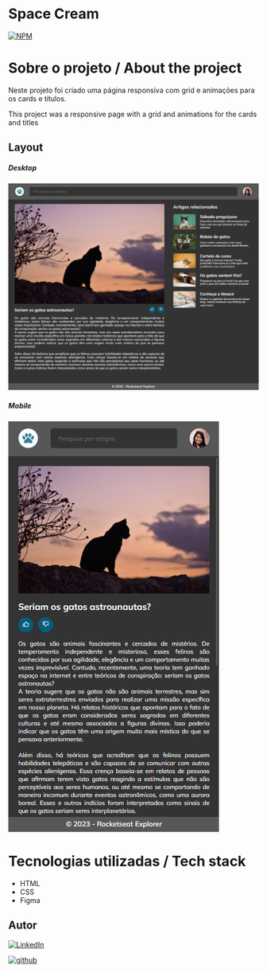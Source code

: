 # Space Cream
[![NPM](https://img.shields.io/npm/l/react)](./LICENSE)

# Sobre o projeto / About the project

Neste projeto foi criado uma página responsiva com grid e animações para os cards e títulos.

This project was a responsive page with a grid and animations for the cards and titles

## Layout
##### Desktop
![screen1](./assets/home-page-cat-blog-desktop.png)

##### Mobile
![screen1](./assets/home-page-cat-blog-mobile.png)



# Tecnologias utilizadas / Tech stack
- HTML
- CSS
- Figma

## Autor

[![LinkedIn](https://img.shields.io/badge/-Rafael%20Nascimento-000099?style=flat&logo=linkedin)](https://www.linkedin.com/in/rafaelvnascimento/)

[![github](https://img.shields.io/badge/-Rafael%20Nascimento-000000?style=flat&logo=github)](https://www.linkedin.com/in/rafaelvnascimento/)
